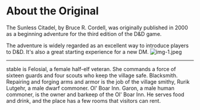# About the Original

The Sunless Citadel, by Bruce R. Cordell, was originally published in 2000 as a beginning adventure for the third edition of the D\&D game.

The adventure is widely regarded as an excellent way to introduce players to D\&D. It's also a great starting experience for a new DM.
![img-1.jpeg](DDIA06%20-%20Sunless%20Citadel_img-1.jpeg)

---

stable is Felosial, a female half-elf veteran. She commands a force of sixteen guards and four scouts who keep the village safe.
Blacksmith. Repairing and forging arms and armor is the job of the village smithy, Rurik Lutgehr, a male dwarf commoner.
Ol' Boar Inn. Garon, a male human commoner, is the owner and barkeep of the Ol' Boar Inn. He serves food and drink, and the place has a few rooms that visitors can rent.